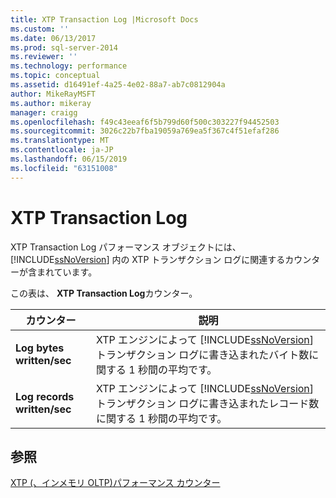 ```yaml
---
title: XTP Transaction Log |Microsoft Docs
ms.custom: ''
ms.date: 06/13/2017
ms.prod: sql-server-2014
ms.reviewer: ''
ms.technology: performance
ms.topic: conceptual
ms.assetid: d16491ef-4a25-4e02-88a7-ab7c0812904a
author: MikeRayMSFT
ms.author: mikeray
manager: craigg
ms.openlocfilehash: f49c43eeaf6f5b799d60f500c303227f94452503
ms.sourcegitcommit: 3026c22b7fba19059a769ea5f367c4f51efaf286
ms.translationtype: MT
ms.contentlocale: ja-JP
ms.lasthandoff: 06/15/2019
ms.locfileid: "63151008"
---
```

# <a name="xtp-transaction-log"></a>XTP Transaction Log
  XTP Transaction Log パフォーマンス オブジェクトには、[!INCLUDE[ssNoVersion](../../includes/ssnoversion-md.md)] 内の XTP トランザクション ログに関連するカウンターが含まれています。  
  
 この表は、 **XTP Transaction Log**カウンター。  
  
|カウンター|説明|  
|-------------|-----------------|  
|**Log bytes written/sec**|XTP エンジンによって [!INCLUDE[ssNoVersion](../../includes/ssnoversion-md.md)] トランザクション ログに書き込まれたバイト数に関する 1 秒間の平均です。|  
|**Log records written/sec**|XTP エンジンによって [!INCLUDE[ssNoVersion](../../includes/ssnoversion-md.md)] トランザクション ログに書き込まれたレコード数に関する 1 秒間の平均です。|  
  
## <a name="see-also"></a>参照  
 [XTP &#40;、インメモリ OLTP&#41;パフォーマンス カウンター](../../integration-services/performance/performance-counters.md)  
  
  
